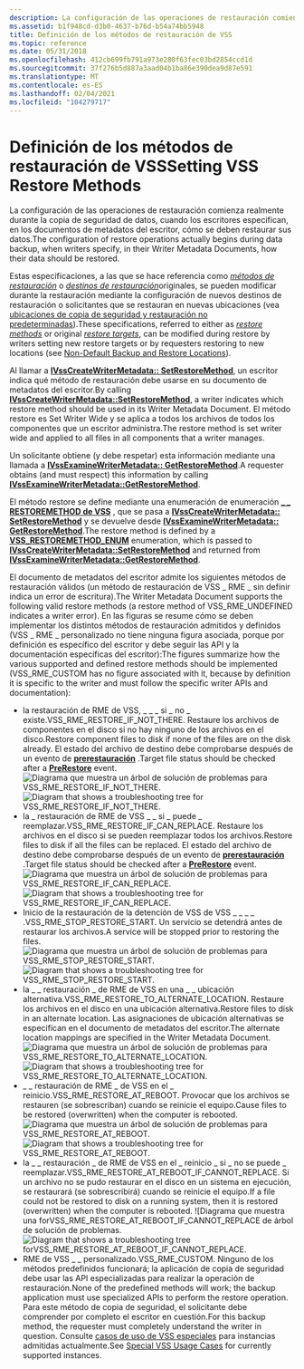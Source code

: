 ```yaml
---
description: La configuración de las operaciones de restauración comienza realmente durante la copia de seguridad de datos, cuando los escritores especifican, en los documentos de metadatos del escritor, cómo se deben restaurar sus datos.
ms.assetid: b1f948cd-d3b0-4637-b76d-b54a74bb5948
title: Definición de los métodos de restauración de VSS
ms.topic: reference
ms.date: 05/31/2018
ms.openlocfilehash: 412cb699fb791a973e280f63fec03bd2854ccd1d
ms.sourcegitcommit: 37f276b5d887a3aad04b1ba86e390dea9d87e591
ms.translationtype: MT
ms.contentlocale: es-ES
ms.lasthandoff: 02/04/2021
ms.locfileid: "104279717"
---
```

# <a name="setting-vss-restore-methods"></a><span data-ttu-id="55f33-103">Definición de los métodos de restauración de VSS</span><span class="sxs-lookup"><span data-stu-id="55f33-103">Setting VSS Restore Methods</span></span>

<span data-ttu-id="55f33-104">La configuración de las operaciones de restauración comienza realmente durante la copia de seguridad de datos, cuando los escritores especifican, en los documentos de metadatos del escritor, cómo se deben restaurar sus datos.</span><span class="sxs-lookup"><span data-stu-id="55f33-104">The configuration of restore operations actually begins during data backup, when writers specify, in their Writer Metadata Documents, how their data should be restored.</span></span>

<span data-ttu-id="55f33-105">Estas especificaciones, a las que se hace referencia como [*métodos de restauración*](vssgloss-r.md) o [*destinos de restauración*](vssgloss-r.md)originales, se pueden modificar durante la restauración mediante la configuración de nuevos destinos de restauración o solicitantes que se restauran en nuevas ubicaciones (vea [ubicaciones de copia de seguridad y restauración no predeterminadas](non-default-backup-and-restore-locations.md)).</span><span class="sxs-lookup"><span data-stu-id="55f33-105">These specifications, referred to either as [*restore methods*](vssgloss-r.md) or original [*restore targets*](vssgloss-r.md), can be modified during restore by writers setting new restore targets or by requesters restoring to new locations (see [Non-Default Backup and Restore Locations](non-default-backup-and-restore-locations.md)).</span></span>

<span data-ttu-id="55f33-106">Al llamar a [**IVssCreateWriterMetadata:: SetRestoreMethod**](/windows/desktop/api/VsWriter/nf-vswriter-ivsscreatewritermetadata-setrestoremethod), un escritor indica qué método de restauración debe usarse en su documento de metadatos del escritor.</span><span class="sxs-lookup"><span data-stu-id="55f33-106">By calling [**IVssCreateWriterMetadata::SetRestoreMethod**](/windows/desktop/api/VsWriter/nf-vswriter-ivsscreatewritermetadata-setrestoremethod), a writer indicates which restore method should be used in its Writer Metadata Document.</span></span> <span data-ttu-id="55f33-107">El método restore es Set Writer Wide y se aplica a todos los archivos de todos los componentes que un escritor administra.</span><span class="sxs-lookup"><span data-stu-id="55f33-107">The restore method is set writer wide and applied to all files in all components that a writer manages.</span></span>

<span data-ttu-id="55f33-108">Un solicitante obtiene (y debe respetar) esta información mediante una llamada a [**IVssExamineWriterMetadata:: GetRestoreMethod**](/windows/desktop/api/VsBackup/nf-vsbackup-ivssexaminewritermetadata-getrestoremethod).</span><span class="sxs-lookup"><span data-stu-id="55f33-108">A requester obtains (and must respect) this information by calling [**IVssExamineWriterMetadata::GetRestoreMethod**](/windows/desktop/api/VsBackup/nf-vsbackup-ivssexaminewritermetadata-getrestoremethod).</span></span>

<span data-ttu-id="55f33-109">El método restore se define mediante una enumeración de enumeración [**\_ \_ RESTOREMETHOD de VSS**](/windows/desktop/api/VsWriter/ne-vswriter-vss_restoremethod_enum) , que se pasa a [**IVssCreateWriterMetadata:: SetRestoreMethod**](/windows/desktop/api/VsWriter/nf-vswriter-ivsscreatewritermetadata-setrestoremethod) y se devuelve desde [**IVssExamineWriterMetadata:: GetRestoreMethod**](/windows/desktop/api/VsBackup/nf-vsbackup-ivssexaminewritermetadata-getrestoremethod).</span><span class="sxs-lookup"><span data-stu-id="55f33-109">The restore method is defined by a [**VSS\_RESTOREMETHOD\_ENUM**](/windows/desktop/api/VsWriter/ne-vswriter-vss_restoremethod_enum) enumeration, which is passed to [**IVssCreateWriterMetadata::SetRestoreMethod**](/windows/desktop/api/VsWriter/nf-vswriter-ivsscreatewritermetadata-setrestoremethod) and returned from [**IVssExamineWriterMetadata::GetRestoreMethod**](/windows/desktop/api/VsBackup/nf-vsbackup-ivssexaminewritermetadata-getrestoremethod).</span></span>

<span data-ttu-id="55f33-110">El documento de metadatos del escritor admite los siguientes métodos de restauración válidos (un método de restauración de VSS \_ RME \_ sin definir indica un error de escritura).</span><span class="sxs-lookup"><span data-stu-id="55f33-110">The Writer Metadata Document supports the following valid restore methods (a restore method of VSS\_RME\_UNDEFINED indicates a writer error).</span></span> <span data-ttu-id="55f33-111">En las figuras se resume cómo se deben implementar los distintos métodos de restauración admitidos y definidos (VSS \_ RME \_ personalizado no tiene ninguna figura asociada, porque por definición es específico del escritor y debe seguir las API y la documentación específicas del escritor):</span><span class="sxs-lookup"><span data-stu-id="55f33-111">The figures summarize how the various supported and defined restore methods should be implemented (VSS\_RME\_CUSTOM has no figure associated with it, because by definition it is specific to the writer and must follow the specific writer APIs and documentation):</span></span>

-   <span data-ttu-id="55f33-112">la restauración de RME de VSS, \_ \_ \_ si \_ no \_ existe.</span><span class="sxs-lookup"><span data-stu-id="55f33-112">VSS\_RME\_RESTORE\_IF\_NOT\_THERE.</span></span> <span data-ttu-id="55f33-113">Restaure los archivos de componentes en el disco si no hay ninguno de los archivos en el disco.</span><span class="sxs-lookup"><span data-stu-id="55f33-113">Restore component files to disk if none of the files are on the disk already.</span></span> <span data-ttu-id="55f33-114">El estado del archivo de destino debe comprobarse después de un evento de [**prerestauración**](/windows/desktop/api/VsBackup/nf-vsbackup-ivssbackupcomponents-prerestore) .</span><span class="sxs-lookup"><span data-stu-id="55f33-114">Target file status should be checked after a [**PreRestore**](/windows/desktop/api/VsBackup/nf-vsbackup-ivssbackupcomponents-prerestore) event.</span></span>
    <span data-ttu-id="55f33-115">![Diagrama que muestra un árbol de solución de problemas para VSS_RME_RESTORE_IF_NOT_THERE.](images/rint.png)</span><span class="sxs-lookup"><span data-stu-id="55f33-115">![Diagram that shows a troubleshooting tree for VSS_RME_RESTORE_IF_NOT_THERE.](images/rint.png)</span></span>
-   <span data-ttu-id="55f33-116">la \_ restauración de RME de VSS \_ \_ si \_ puede \_ reemplazar.</span><span class="sxs-lookup"><span data-stu-id="55f33-116">VSS\_RME\_RESTORE\_IF\_CAN\_REPLACE.</span></span> <span data-ttu-id="55f33-117">Restaure los archivos en el disco si se pueden reemplazar todos los archivos.</span><span class="sxs-lookup"><span data-stu-id="55f33-117">Restore files to disk if all the files can be replaced.</span></span> <span data-ttu-id="55f33-118">El estado del archivo de destino debe comprobarse después de un evento de [**prerestauración**](/windows/desktop/api/VsBackup/nf-vsbackup-ivssbackupcomponents-prerestore) .</span><span class="sxs-lookup"><span data-stu-id="55f33-118">Target file status should be checked after a [**PreRestore**](/windows/desktop/api/VsBackup/nf-vsbackup-ivssbackupcomponents-prerestore) event.</span></span>
    <span data-ttu-id="55f33-119">![Diagrama que muestra un árbol de solución de problemas para VSS_RME_RESTORE_IF_CAN_REPLACE.](images/ricr.png)</span><span class="sxs-lookup"><span data-stu-id="55f33-119">![Diagram that shows a troubleshooting tree for VSS_RME_RESTORE_IF_CAN_REPLACE.](images/ricr.png)</span></span>
-   <span data-ttu-id="55f33-120">Inicio de la restauración de la detención de VSS de VSS \_ \_ \_ \_ .</span><span class="sxs-lookup"><span data-stu-id="55f33-120">VSS\_RME\_STOP\_RESTORE\_START.</span></span> <span data-ttu-id="55f33-121">Un servicio se detendrá antes de restaurar los archivos.</span><span class="sxs-lookup"><span data-stu-id="55f33-121">A service will be stopped prior to restoring the files.</span></span>
    <span data-ttu-id="55f33-122">![Diagrama que muestra un árbol de solución de problemas para VSS_RME_STOP_RESTORE_START.](images/srr.png)</span><span class="sxs-lookup"><span data-stu-id="55f33-122">![Diagram that shows a troubleshooting tree for VSS_RME_STOP_RESTORE_START.](images/srr.png)</span></span>
-   <span data-ttu-id="55f33-123">la \_ \_ restauración \_ de RME de VSS en una \_ \_ ubicación alternativa.</span><span class="sxs-lookup"><span data-stu-id="55f33-123">VSS\_RME\_RESTORE\_TO\_ALTERNATE\_LOCATION.</span></span> <span data-ttu-id="55f33-124">Restaure los archivos en el disco en una ubicación alternativa.</span><span class="sxs-lookup"><span data-stu-id="55f33-124">Restore files to disk in an alternate location.</span></span> <span data-ttu-id="55f33-125">Las asignaciones de ubicación alternativas se especifican en el documento de metadatos del escritor.</span><span class="sxs-lookup"><span data-stu-id="55f33-125">The alternate location mappings are specified in the Writer Metadata Document.</span></span>
    <span data-ttu-id="55f33-126">![Diagrama que muestra un árbol de solución de problemas para VSS_RME_RESTORE_TO_ALTERNATE_LOCATION.](images/rtal.png)</span><span class="sxs-lookup"><span data-stu-id="55f33-126">![Diagram that shows a troubleshooting tree for VSS_RME_RESTORE_TO_ALTERNATE_LOCATION.](images/rtal.png)</span></span>
-   <span data-ttu-id="55f33-127">\_ \_ restauración de RME \_ de VSS en el \_ reinicio.</span><span class="sxs-lookup"><span data-stu-id="55f33-127">VSS\_RME\_RESTORE\_AT\_REBOOT.</span></span> <span data-ttu-id="55f33-128">Provocar que los archivos se restauren (se sobrescriban) cuando se reinicie el equipo.</span><span class="sxs-lookup"><span data-stu-id="55f33-128">Cause files to be restored (overwritten) when the computer is rebooted.</span></span>
    <span data-ttu-id="55f33-129">![Diagrama que muestra un árbol de solución de problemas para VSS_RME_RESTORE_AT_REBOOT.](images/rar.png)</span><span class="sxs-lookup"><span data-stu-id="55f33-129">![Diagram that shows a troubleshooting tree for VSS_RME_RESTORE_AT_REBOOT.](images/rar.png)</span></span>
-   <span data-ttu-id="55f33-130">la \_ \_ restauración \_ de RME de VSS en el \_ reinicio \_ si \_ no se puede \_ reemplazar.</span><span class="sxs-lookup"><span data-stu-id="55f33-130">VSS\_RME\_RESTORE\_AT\_REBOOT\_IF\_CANNOT\_REPLACE.</span></span> <span data-ttu-id="55f33-131">Si un archivo no se pudo restaurar en el disco en un sistema en ejecución, se restaurará (se sobrescribirá) cuando se reinicie el equipo.</span><span class="sxs-lookup"><span data-stu-id="55f33-131">If a file could not be restored to disk on a running system, then it is restored (overwritten) when the computer is rebooted.</span></span>
    <span data-ttu-id="55f33-132">![Diagrama que muestra una forVSS_RME_RESTORE_AT_REBOOT_IF_CANNOT_REPLACE de árbol de solución de problemas.</span><span class="sxs-lookup"><span data-stu-id="55f33-132">![Diagram that shows a troubleshooting tree forVSS_RME_RESTORE_AT_REBOOT_IF_CANNOT_REPLACE.</span></span> ](images/raricr.png)
-   <span data-ttu-id="55f33-133">RME de VSS \_ \_ personalizado.</span><span class="sxs-lookup"><span data-stu-id="55f33-133">VSS\_RME\_CUSTOM.</span></span> <span data-ttu-id="55f33-134">Ninguno de los métodos predefinidos funcionará; la aplicación de copia de seguridad debe usar las API especializadas para realizar la operación de restauración.</span><span class="sxs-lookup"><span data-stu-id="55f33-134">None of the predefined methods will work; the backup application must use specialized APIs to perform the restore operation.</span></span> <span data-ttu-id="55f33-135">Para este método de copia de seguridad, el solicitante debe comprender por completo el escritor en cuestión.</span><span class="sxs-lookup"><span data-stu-id="55f33-135">For this backup method, the requester must completely understand the writer in question.</span></span> <span data-ttu-id="55f33-136">Consulte [casos de uso de VSS especiales](special-vss-usage-cases.md) para instancias admitidas actualmente.</span><span class="sxs-lookup"><span data-stu-id="55f33-136">See [Special VSS Usage Cases](special-vss-usage-cases.md) for currently supported instances.</span></span>

 

 



